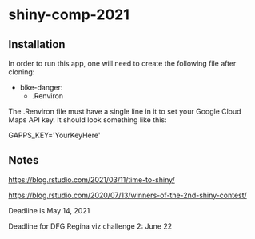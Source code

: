 # shiny-comp-2021

## Installation

In order to run this app, one will need to create the following file after cloning:

- bike-danger:
    - .Renviron

The .Renviron file must have a single line in it to set your Google Cloud Maps API key. It should look something like this:

GAPPS_KEY='YourKeyHere'



## Notes

https://blog.rstudio.com/2021/03/11/time-to-shiny/

https://blog.rstudio.com/2020/07/13/winners-of-the-2nd-shiny-contest/

Deadline is May 14, 2021

Deadline for DFG Regina viz challenge 2: June 22

